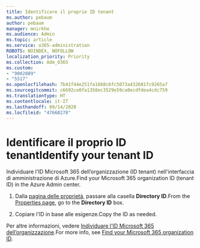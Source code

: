 ```yaml
---
title: Identificare il proprio ID tenant
ms.author: pebaum
author: pebaum
manager: mnirkhe
ms.audience: Admin
ms.topic: article
ms.service: o365-administration
ROBOTS: NOINDEX, NOFOLLOW
localization_priority: Priority
ms.collection: Adm_O365
ms.custom:
- "9002889"
- "5517"
ms.openlocfilehash: 7b41f44e251fa1668c6fc5073a432681fc9265a7
ms.sourcegitcommit: c6692ce0fa1358ec3529e59ca0ecdfdea4cdc759
ms.translationtype: HT
ms.contentlocale: it-IT
ms.lasthandoff: 09/14/2020
ms.locfileid: "47668278"
---
```

# <a name="identify-your-tenant-id"></a><span data-ttu-id="aead4-102">Identificare il proprio ID tenant</span><span class="sxs-lookup"><span data-stu-id="aead4-102">Identify your tenant ID</span></span>

<span data-ttu-id="aead4-103">Individuare l'ID Microsoft 365 dell’organizzazione (ID tenant) nell'interfaccia di amministrazione di Azure.</span><span class="sxs-lookup"><span data-stu-id="aead4-103">Find your Microsoft 365 organization ID (tenant ID) in the Azure Admin center.</span></span>

1. <span data-ttu-id="aead4-104">Dalla [pagina delle proprietà](https://aka.ms/AzurePropertiesPage), passare alla casella **Directory ID**.</span><span class="sxs-lookup"><span data-stu-id="aead4-104">From the [Properties page](https://aka.ms/AzurePropertiesPage), go to the **Directory ID** box.</span></span>

2. <span data-ttu-id="aead4-105">Copiare l'ID in base alle esigenze.</span><span class="sxs-lookup"><span data-stu-id="aead4-105">Copy the ID as needed.</span></span>

<span data-ttu-id="aead4-106">Per altre informazioni, vedere [Individuare l'ID Microsoft 365 dell’organizzazione](https://docs.microsoft.com/onedrive/find-your-office-365-tenant-id).</span><span class="sxs-lookup"><span data-stu-id="aead4-106">For more info, see [Find your Microsoft 365 organization ID](https://docs.microsoft.com/onedrive/find-your-office-365-tenant-id).</span></span>

